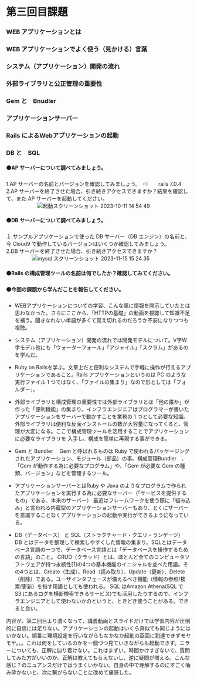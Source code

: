 # 第三回目課題
### WEB アプリケーションとは
### WEB アプリケーションでよく使う（見かける）言葉　　
### システム（アプリケーション）開発の流れ
### 外部ライブラリと公正管理の重要性
### Gem と　Bnudler
### アプリケーションサーバー
### Rails によるWebアプリケーションの起動 
### DB と　SQL

#### ⚫️AP サーバーについて調べてみましょう。
1.AP サーバーの名前とバージョンを確認してみましょう。　⇨　　rails 7.0.4  
2.AP サーバーを終了させた場合、引き続きアクセスできますか？結果を確認して、また AP サーバーを起動してください。    
　　　　　　![起動スクリーンショット 2023-10-11 14 54 49](https://github.com/Liucomekokko/Raise-tech-5/assets/139355789/884b885a-2efc-449f-8424-43baeb35e9c6)

#### ⚫️DB サーバーについて調べてみましょう。　　
１.サンプルアプリケーションで使った DB サーバー（DB エンジン）の名前と、今 Cloud9 で動作しているバージョンはいくつか確認してみましょう。  
2.DB サーバーを終了させた場合、引き続きアクセスできますか？  
　　　　　![mysql スクリーンショット 2023-11-15 15 24 35](https://github.com/Liucomekokko/Raise-tech-5/assets/139355789/31d82ad0-d7a0-4506-9007-c1b09993b114)


#### ⚫️Rails の構成管理ツールの名前は何でしたか？確認してみてください。

#### ⚫️今回の課題から学んだことを報告してください。　　
* WEBアプリケーションについての学習、こんな風に情報を開示していたとは思わなかった。さらにここから、「HTTPの基礎」の動画を視聴して知識不足を補う。聞きなれない単語が多くて覚え切れるのだろうか不安になりつつも視聴。　　

* システム（アプリケーション）開発の流れでは開発モデルについて。V字W字モデル他にも「ウォーターフォール」「アジャイル」「スクラム」があるのを学んだ。
* Ruby on Railsを学ぶ。文章上だと便利なシステムで手軽に操作が行えるアプリケーションであること。Rails アプリケーションというのは PC のような実行ファイル 1 つではなく、「ファイルの集まり」なので形としては「フォルダー」。
* 外部ライブラリと構成管理の重要性では外部ライブラリとは「他の誰か」が作った「便利機能」の集まり。インフラエンジニアはプログラマーが書いたアプリケーションをサーバーで動かすことを業務の 1 つとして必要な知識。外部ライブラリは便利な反面インストールの数が大容量になってくると、管理が大変になる。ここで構成管理ツールを活用することでアプリケーションに必要なライブラリを
入手し、構成を簡単に再現する事ができる。

* Gem と Bundler　
Gem と呼ばれるものは Ruby で使われるパッケージングされたアプリケーション、モジュール（部品）の事。構成管理Bundler　、「Gem が動作する為に必要なプログラム」や、「Gem が必要な Gem の種類、バージョン」などを管理するツール。
* アプリケーションサーバーとはRuby や Java のようなプログラムで作られたアプリケーションを実行する為に必要なサーバー（「サービスを提供するもの」である、本来のサーバー）
最近はフレームワークを使う際に「組み込み」と言われる内蔵型のアプリケーションサーバーもあり、とくにサーバーを意識することなくアプリケーションの起動や実行ができるようになっている。
* DB（データベース） と SQL（ストラクチャード・クエリ・ランゲージ）
DB とはデータを整理して検索しやすくした情報の集まり。SQLとはデータベース言語の一つで、データベース言語とは「データベースを操作するための言語」のこと。
CRUD（クラッド）とは、ほとんど全てのコンピュータソフトウェアが持つ永続性[1]の4つの基本機能のイニシャルを並べた用語。その4つとは、Create（生成）、Read（読み取り）、Update（更新）、Delete（削除）である。ユーザインタフェースが備えるべき機能（情報の参照/検索/更新）を指す用語としても使われる。
SQL はAmazon Athena(SQL で S3 にあるログを横断検索できるサービス)でも活用したりするので、インフラエンジニアとして使わないかのというと、ときどき使うことがある。できると良い。

内容が、第二回目より濃くなって、講義動画とスライドだけでは学習内容が圧倒的に自信には足りない。アプリケーションの起動はいくら真似ても同じようにはいかない。順番に環境設定を行いながらもなかなか起動の画面に到達できずモヤモヤ。。。これは何をしているのかを一個づつ見ていきながらも起動できず。エラーについても、正解に辿り着けない。これはまずい。時間かけすぎないで、質問してみた方がいいのか。正解は教えてもらえないし、逆に疑問が増える。こんな感じ？のニュアンスだけではうまくいかない。自身の中で理解するのにすごく噛み砕かないと、次に繋がらないことに改めて痛感した。

